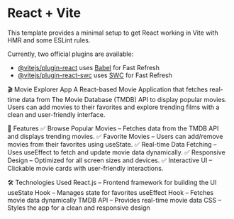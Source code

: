 # React + Vite

This template provides a minimal setup to get React working in Vite with HMR and some ESLint rules.

Currently, two official plugins are available:

- [@vitejs/plugin-react](https://github.com/vitejs/vite-plugin-react/blob/main/packages/plugin-react/README.md) uses [Babel](https://babeljs.io/) for Fast Refresh
- [@vitejs/plugin-react-swc](https://github.com/vitejs/vite-plugin-react-swc) uses [SWC](https://swc.rs/) for Fast Refresh

🎬 Movie Explorer App
A React-based Movie Application that fetches real-time data from The Movie Database (TMDB) API to display popular movies. Users can add movies to their favorites and explore trending films with a clean and user-friendly interface.

🚀 Features
✅ Browse Popular Movies – Fetches data from the TMDB API and displays trending movies.
✅ Favorite Movies – Users can add/remove movies from their favorites using useState.
✅ Real-time Data Fetching – Uses useEffect to fetch and update movie data dynamically.
✅ Responsive Design – Optimized for all screen sizes and devices.
✅ Interactive UI – Clickable movie cards with user-friendly interactions.

🛠️ Technologies Used
React.js – Frontend framework for building the UI
useState Hook – Manages state for favorites
useEffect Hook – Fetches movie data dynamically
TMDB API – Provides real-time movie data
CSS – Styles the app for a clean and responsive design
